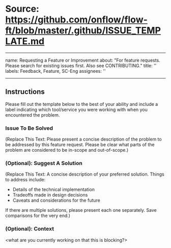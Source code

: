 # Source: https://github.com/onflow/flow-ft/blob/master/.github/ISSUE_TEMPLATE.md

---
name: Requesting a Feature or Improvement
about: "For feature requests. Please search for existing issues first. Also see CONTRIBUTING."
title: ''
labels: Feedback, Feature, SC-Eng
assignees: ''

---

## Instructions

Please fill out the template below to the best of your ability and include a label indicating which tool/service you were working with when you encountered the problem.

### Issue To Be Solved
(Replace This Text: Please present a concise description of the problem to be addressed by this feature request. Please be clear what parts of the problem are considered to be in-scope and out-of-scope.)

### (Optional): Suggest A Solution
(Replace This Text: A concise description of your preferred solution. Things to address include:
* Details of the technical implementation
* Tradeoffs made in design decisions
* Caveats and considerations for the future

If there are multiple solutions, please present each one separately. Save comparisons for the very end.)
  
### (Optional): Context

<what are you currently working on that this is blocking?>